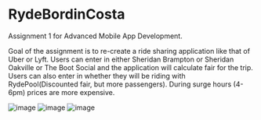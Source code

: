 # RydeBordinCosta

Assignment 1 for Advanced Mobile App Development. 

Goal of the assignment is to re-create a ride sharing application like that of Uber or Lyft.
Users can enter in either Sheridan Brampton or Sheridan Oakville or The Boot Social and the application will calculate fair for the trip.
Users can also enter in whether they will be riding with RydePool(Discounted fair, but more passengers). During surge hours (4-6pm) prices
are more expensive.

![image](https://user-images.githubusercontent.com/25186337/48092752-8f1e1180-e1db-11e8-8b89-d07636605dfe.png)
![image](https://user-images.githubusercontent.com/25186337/48092799-ae1ca380-e1db-11e8-8e4a-9400d4a0a9f3.png)
![image](https://user-images.githubusercontent.com/25186337/48092838-c8ef1800-e1db-11e8-8bff-77eec1022569.png)
